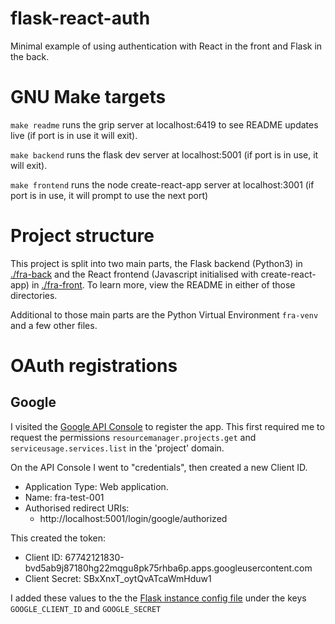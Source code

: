 # flask-react-auth
Minimal example of using authentication with React in the front and Flask in the back.

# GNU Make targets

`make readme` runs the grip server at localhost:6419 to see README updates live (if port is in use it will exit).

`make backend` runs the flask dev server at localhost:5001 (if port is in use, it will exit).

`make frontend` runs the node create-react-app server at localhost:3001 (if port is in use, it will prompt to use the next port)

# Project structure

This project is split into two main parts, the Flask backend (Python3) in [./fra-back](./fra-back) and the React frontend (Javascript initialised with create-react-app) in [./fra-front](./fra-front). To learn more, view the README in either of those directories.

Additional to those main parts are the Python Virtual Environment `fra-venv` and a few other files.

# OAuth registrations

## Google

I visited the [Google API Console](https://console.developers.google.com/) to register the app. This first required me to request the permissions `resourcemanager.projects.get` and `serviceusage.services.list` in the 'project' domain.

On the API Console I went to "credentials", then created a new Client ID.
 - Application Type: Web application.
 - Name: fra-test-001
 - Authorised redirect URIs:
   - http://localhost:5001/login/google/authorized

This created the token:
 - Client ID: 67742121830-bvd5ab9j87180hg22mqgu8pk75rhba6p.apps.googleusercontent.com
 - Client Secret: SBxXnxT_oytQvATcaWmHduw1

I added these values to the the [Flask instance config file](./fra-back/instance/config.py) under the keys `GOOGLE_CLIENT_ID` and `GOOGLE_SECRET`

